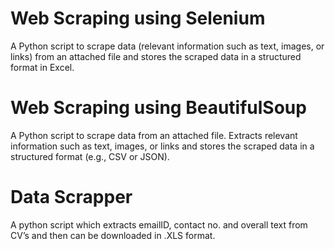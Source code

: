 # Web Scraping using Selenium

A Python script to scrape data (relevant information such as text, images, or links) from an attached file and stores the scraped data in a structured format in Excel.


# Web Scraping using BeautifulSoup

A Python script to scrape data from an attached file.
Extracts relevant information such as text, images, or links and
stores the scraped data in a structured format (e.g., CSV or JSON).


# Data Scrapper

A python script which extracts emailID, contact no. and overall text from CV’s and then can be downloaded in .XLS format. 